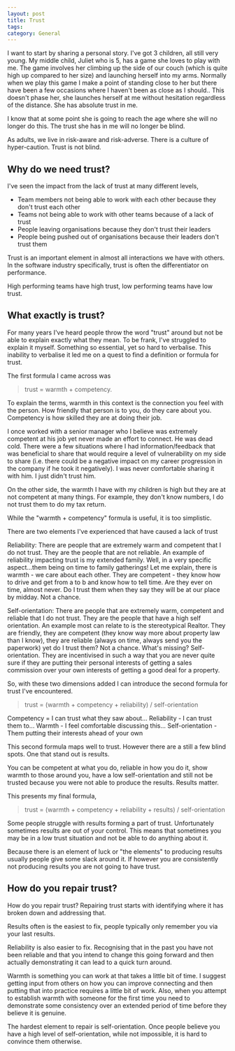```yaml
---
layout: post
title: Trust 
tags: 
category: General
---
```

I want to start by sharing a personal story. I've got 3 children, all still very young. My middle child, Juliet who is 5, has a game she loves to play with me. 
The game involves her climbing up the side of our couch (which is quite high up compared to her size) and launching herself into my arms. 
Normally when we play this game I make a point of standing close to her but there have been a few occasions where I haven't been as close as I should..
This doesn't phase her, she launches herself at me without hesitation regardless of the distance. She has absolute trust in me.

I know that at some point she is going to reach the age where she will no longer do this. 
The trust she has in me will no longer be blind.

As adults, we live in risk-aware and risk-adverse. There is a culture of hyper-caution. Trust is not blind.

## Why do we need trust?

I've seen the impact from the lack of trust at many different levels, 

* Team members not being able to work with each other because they don't trust each other
* Teams not being able to work with other teams because of a lack of trust
* People leaving organisations because they don't trust their leaders 
* People being pushed out of organisations because their leaders don't trust them

Trust is an important element in almost all interactions we have with others.
In the software industry specifically, trust is often the differentiator on performance.

High performing teams have high trust, low performing teams have low trust.

## What exactly is trust? 

For many years I've heard people throw the word "trust" around but not be able to explain exactly what they mean.
To be frank, I've struggled to explain it myself. Something so essential, yet so hard to verbalise. 
This inability to verbalise it led me on a quest to find a definition or formula for trust.

The first formula I came across was 

> trust = warmth + competency.

To explain the terms, warmth in this context is the connection you feel with the person. How friendly that person is to you, do they care about you. Competency is how skilled they are at doing their job.

I once worked with a senior manager who I believe was extremely competent at his job yet never made an effort to connect. He was dead cold. There were a few situations where I had information/feedback that was beneficial to share that would require a level of vulnerability on my side to share (i.e. there could be a negative impact on my career progression in the company if he took it negatively). I was never comfortable sharing it with him. I just didn't trust him.

On the other side, the warmth I have with my children is high but they are at not competent at many things. For example, they don't know numbers, I do not trust them to do my tax return.

While the "warmth + competency" formula is useful, it is too simplistic. 

There are two elements I've experienced that have caused a lack of trust 

Reliability: There are people that are extremely warm and competent that I do not trust. They are the people that are not reliable. An example of reliability impacting trust is my extended family. Well, in a very specific aspect...them being on time to family gatherings! Let me explain, there is warmth - we care about each other. They are competent - they know how to drive and get from a to b and know how to tell time. Are they ever on time, almost never. Do I trust them when they say they will be at our place by midday. Not a chance.

Self-orientation: There are people that are extremely warm, competent and reliable that I do not trust. They are the people that have a high self orientation. An example most can relate to is the stereotypical Realtor. They are friendly, they are competent (they know way more about property law than I know), they are reliable (always on time, always send you the paperwork)  yet do I trust them? Not a chance. What's missing? Self-orientation. They are incentivised in such a way that you are never quite sure if they are putting their personal interests of getting a sales commission over your own interests of getting a good deal for a property.

So, with these two dimensions added I can introduce the second formula for trust I've encountered.

> trust = (warmth + competency + reliability) / self-orientation

Competency = I can trust what they saw about...
Reliability - I can trust them to...
Warmth - I feel comfortable discussing this...
Self-orientation - Them putting their interests ahead of your own

This second formula maps well to trust. However there are a still a few blind spots. One that stand out is results.

You can be competent at what you do, reliable in how you do it, show warmth to those around you, have a low self-orientation and still not be trusted because you were not able to produce the results. 
Results matter.

This presents my final formula,

> trust = (warmth + competency + reliability + results) / self-orientation

Some people struggle with results forming a part of trust. Unfortunately sometimes results are out of your control. This means that sometimes you may be in a low trust situation and not be able to do anything about it. 

Because there is an element of luck or "the elements" to producing results usually people give some slack around it. 
If however you are consistently not producing results you are not going to have trust.


## How do you repair trust?

How do you repair trust? Repairing trust starts with identifying where it has broken down and addressing that. 

Results often is the easiest to fix, people typically only remember you via your last results. 

Reliability is also easier to fix. Recognising that in the past you have not been reliable and that you intend to change this going forward and then actually demonstrating it can lead to a quick turn around.

Warmth is something you can work at that takes a little bit of time. I suggest getting input from others on how you can improve connecting and then putting that into practice requires a little bit of work. Also, when you attempt to establish warmth with someone for the first time you need to demonstrate some consistency over an extended period of time before they believe it is genuine.

The hardest element to repair is self-orientation. Once people believe you have a high level of self-orientation, while not impossible, it is hard to convince them otherwise. 

